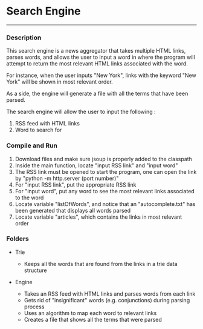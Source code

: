 # Search Engine
-----
### Description
This search engine is a news aggregator that takes multiple HTML links, parses words, and allows the user to input a word in where the program will attempt to return the most relevant HTML links associated with the word. 

For instance, when the user inputs "New York", links with the keyword "New York" will be shown in most relevant order.

As a side, the engine will generate a file with all the terms that have been parsed.

The search engine will allow the user to input the following :

  1) RSS feed with HTML links
  2) Word to search for 
  

### Compile and Run
  1) Download files and make sure jsoup is properly added to the classpath
  2) Inside the main function, locate "input RSS link" and "input word"
  3) The RSS link must be opened to start the program, one can open the link by "python -m http.server (port number)"
  4) For "input RSS link", put the appropriate RSS link 
  5) For "input word", put any word to see the most relevant links associated to the word
  6) Locate variable "listOfWords", and notice that an "autocomplete.txt" has been generated that displays all words parsed
  7) Locate variable "articles", which contains the links in most relevant order  

  
### Folders
* Trie

  * Keeps all the words that are found from the links in a trie data structure
 
* Engine

  * Takes an RSS feed with HTML links and parses words from each link
  * Gets rid of "insignificant" words (e.g. conjunctions) during parsing process
  * Uses an algorithm to map each word to relevant links   
  * Creates a file that shows all the terms that were parsed

